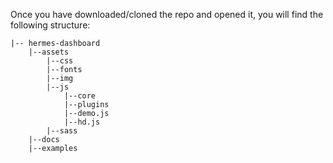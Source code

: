Once you have downloaded/cloned the repo and opened it, you will find the following structure:

```
|-- hermes-dashboard
	|--assets
		|--css
		|--fonts
		|--img
		|--js
			|--core
			|--plugins
			|--demo.js
			|--hd.js
		|--sass
	|--docs
	|--examples

```